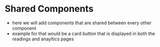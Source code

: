 # Shared Components

- here we will add components that are shared between every other component
- example for that would be a card button that is displayed in both the readings and anayltics pages